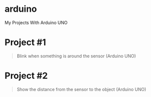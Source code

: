 # arduino
My Projects With Arduino UNO


# Project #1

> Blink when something is around the sensor (Arduino UNO)



# Project #2

> Show the distance from the sensor to the object (Arduino UNO)
